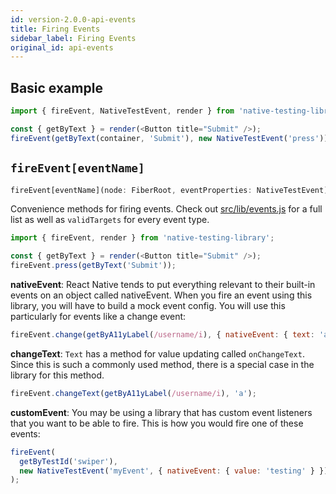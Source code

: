 ```yaml
---
id: version-2.0.0-api-events
title: Firing Events
sidebar_label: Firing Events
original_id: api-events
---
```


## Basic example

```javascript
import { fireEvent, NativeTestEvent, render } from 'native-testing-library';

const { getByText } = render(<Button title="Submit" />);
fireEvent(getByText(container, 'Submit'), new NativeTestEvent('press'));
```

## `fireEvent[eventName]`

```typescript
fireEvent[eventName](node: FiberRoot, eventProperties: NativeTestEvent)
```

Convenience methods for firing events. Check out
[src/lib/events.js](https://github.com/testing-library/native-testing-library/blob/master/src/lib/events.js)
for a full list as well as `validTargets` for every event type.

```javascript
import { fireEvent, render } from 'native-testing-library';

const { getByText } = render(<Button title="Submit" />);
fireEvent.press(getByText('Submit'));
```

**nativeEvent**: React Native tends to put everything relevant to their built-in events on an object
called nativeEvent. When you fire an event using this library, you will have to build a mock event
config. You will use this particularly for events like a change event:

```javascript
fireEvent.change(getByA11yLabel(/username/i), { nativeEvent: { text: 'a' } });
```

**changeText**: `Text` has a method for value updating called `onChangeText`. Since this is such a
commonly used method, there is a special case in the library for this method.

```javascript
fireEvent.changeText(getByA11yLabel(/username/i), 'a');
```

**customEvent**: You may be using a library that has custom event listeners that you want to be able
to fire. This is how you would fire one of these events:

```javascript
fireEvent(
  getByTestId('swiper'),
  new NativeTestEvent('myEvent', { nativeEvent: { value: 'testing' } }),
);
```

